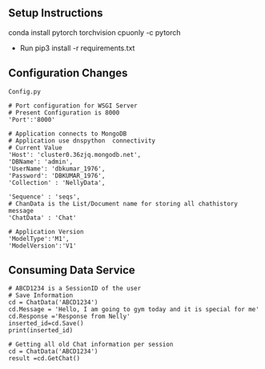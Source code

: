 ## Setup Instructions

conda install pytorch torchvision cpuonly -c pytorch

-   Run pip3 install -r requirements.txt

## Configuration Changes
	Config.py

    # Port configuration for WSGI Server
    # Present Configuration is 8000
    'Port':'8000'

    # Application connects to MongoDB
    # Application use dnspython  connectivity
    # Current Value
    'Host': 'cluster0.36zjq.mongodb.net',
    'DBName': 'admin',
    'UserName': 'dbkumar_1976',
    'Password': 'DBKUMAR_1976',
    'Collection' : 'NellyData',

    'Sequence' : 'seqs',
    # ChanData is the List/Document name for storing all chathistory message
    'ChatData' : 'Chat'

    # Application Version 
    'ModelType':'M1',
    'ModelVersion':'V1'

## Consuming Data Service
   
    # ABCD1234 is a SessionID of the user
    # Save Information
    cd = ChatData('ABCD1234')
    cd.Message = 'Hello, I am going to gym today and it is special for me'
    cd.Response ='Response from Nelly'
    inserted_id=cd.Save()
    print(inserted_id)

    # Getting all old Chat information per session
    cd = ChatData('ABCD1234')
    result =cd.GetChat()